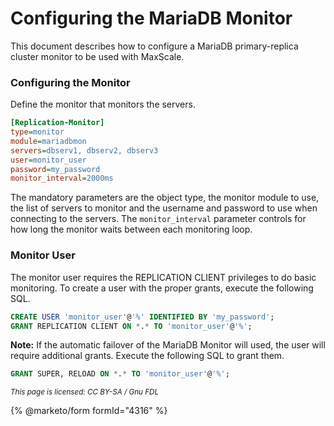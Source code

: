 # Configuring the MariaDB Monitor

This document describes how to configure a MariaDB primary-replica cluster monitor
to be used with MaxScale.

### Configuring the Monitor

Define the monitor that monitors the servers.

```ini
[Replication-Monitor]
type=monitor
module=mariadbmon
servers=dbserv1, dbserv2, dbserv3
user=monitor_user
password=my_password
monitor_interval=2000ms
```

The mandatory parameters are the object type, the monitor module to use, the
list of servers to monitor and the username and password to use when connecting
to the servers. The `monitor_interval` parameter controls for how long
the monitor waits between each monitoring loop.

### Monitor User

The monitor user requires the REPLICATION CLIENT privileges to do basic
monitoring. To create a user with the proper grants, execute the following SQL.

```sql
CREATE USER 'monitor_user'@'%' IDENTIFIED BY 'my_password';
GRANT REPLICATION CLIENT ON *.* TO 'monitor_user'@'%';
```

**Note:** If the automatic failover of the MariaDB Monitor will used, the user
will require additional grants. Execute the following SQL to grant them.

```sql
GRANT SUPER, RELOAD ON *.* TO 'monitor_user'@'%';
```

<sub>_This page is licensed: CC BY-SA / Gnu FDL_</sub>

{% @marketo/form formId="4316" %}
